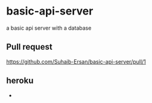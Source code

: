# basic-api-server
a basic api server with a database
## Pull request
https://github.com/Suhaib-Ersan/basic-api-server/pull/1
## heroku
-